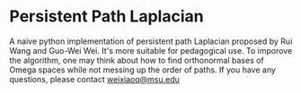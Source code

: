 # Persistent Path Laplacian

A naive python implementation of persistent path Laplacian proposed by Rui Wang and Guo-Wei Wei. 
It's more suitable for pedagogical use. To imporove the algorithm, one may think about how to find orthonormal bases of Omega spaces while not messing up the order of paths.
If you have any questions, please contact weixiaoq@msu.edu

